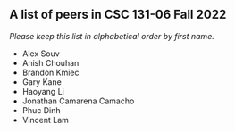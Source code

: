 A list of peers in CSC 131-06 Fall 2022
--------------------------------------------------

*Please keep this list in alphabetical order by first name.*
* Alex Souv
* Anish Chouhan
* Brandon Kmiec
* Gary Kane
* Haoyang Li 
* Jonathan Camarena Camacho
* Phuc Dinh
* Vincent Lam

